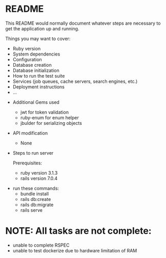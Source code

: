 # README

This README would normally document whatever steps are necessary to get the
application up and running.

Things you may want to cover:

* Ruby version
* System dependencies
* Configuration
* Database creation
* Database initialization
* How to run the test suite
* Services (job queues, cache servers, search engines, etc.)
* Deployment instructions
* ...

- Additional Gems used

  * jwt for token validation
  * ruby-enum for enum helper
  * jbulder for serializing objects
- API modification

  * None
- Steps to run server

  Prerequisites:

  - ruby version 3.1.3
  - rails version 7.0.4

* run these commands:
  * bundle install
  * rails db:create
  * rails db:migrate
  * rails serve

# NOTE: All tasks are not complete:

- unable to complete RSPEC
- unable to test dockerize due to hardware limitation of RAM

